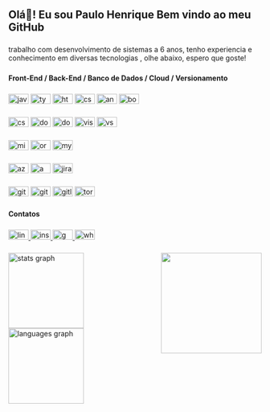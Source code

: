<h2 align="left">Olá👋! Eu sou Paulo Henrique Bem vindo ao meu GitHub</h2>

###

<p align="left">trabalho com desenvolvimento de sistemas a 6 anos, tenho experiencia e conhecimento em diversas tecnologias , olhe abaixo, espero que goste!</p>

###

<h4 align="left">Front-End / Back-End / Banco de Dados / Cloud / Versionamento</h4>

###

<div align="left">
  <img src="https://cdn.jsdelivr.net/gh/devicons/devicon/icons/javascript/javascript-original.svg" height="20" width="40" alt="javascript logo"  />
  <img src="https://cdn.jsdelivr.net/gh/devicons/devicon/icons/typescript/typescript-plain.svg" height="20" width="40" alt="typescript logo"  />
  <img src="https://cdn.jsdelivr.net/gh/devicons/devicon/icons/html5/html5-original.svg" height="20" width="40" alt="html5 logo"  />
  <img src="https://cdn.jsdelivr.net/gh/devicons/devicon/icons/css3/css3-original.svg" height="20" width="40" alt="css3 logo"  />
  <img src="https://cdn.jsdelivr.net/gh/devicons/devicon/icons/angularjs/angularjs-original.svg" height="20" width="40" alt="angularjs logo"  />
  <img src="https://cdn.jsdelivr.net/gh/devicons/devicon/icons/bootstrap/bootstrap-original.svg" height="20" width="40" alt="bootstrap logo"  />
</div>

###

<div align="left">
  <img src="https://cdn.jsdelivr.net/gh/devicons/devicon/icons/csharp/csharp-original.svg" height="20" width="40" alt="csharp logo"  />
  <img src="https://cdn.jsdelivr.net/gh/devicons/devicon/icons/dot-net/dot-net-original.svg" height="20" width="40" alt="dot-net logo"  />
  <img src="https://cdn.jsdelivr.net/gh/devicons/devicon/icons/dotnetcore/dotnetcore-original.svg" height="20" width="40" alt="dotnetcore logo"  />
  <img src="https://cdn.jsdelivr.net/gh/devicons/devicon/icons/visualstudio/visualstudio-plain.svg" height="20" width="40" alt="visualstudio logo"  />
  <img src="https://cdn.jsdelivr.net/gh/devicons/devicon/icons/vscode/vscode-original.svg" height="20" width="40" alt="vscode logo"  />
</div>

###

<div align="left">
  <img src="https://cdn.jsdelivr.net/gh/devicons/devicon/icons/microsoftsqlserver/microsoftsqlserver-plain.svg" height="20" width="40" alt="microsoftsqlserver logo"  />
  <img src="https://cdn.jsdelivr.net/gh/devicons/devicon/icons/oracle/oracle-original.svg" height="20" width="40" alt="oracle logo"  />
  <img src="https://cdn.jsdelivr.net/gh/devicons/devicon/icons/mysql/mysql-original.svg" height="20" width="40" alt="mysql logo"  />
</div>

###

<div align="left">
  <img src="https://cdn.jsdelivr.net/gh/devicons/devicon/icons/azure/azure-original.svg" height="20" width="40" alt="azure logo"  />
  <img src="https://cdn.jsdelivr.net/gh/devicons/devicon/icons/amazonwebservices/amazonwebservices-original.svg" height="20" width="40" alt="amazonwebservices logo"  />
  <img src="https://cdn.jsdelivr.net/gh/devicons/devicon/icons/jira/jira-original.svg" height="20" width="40" alt="jira logo"  />
</div>

###

<div align="left">
  <img src="https://cdn.jsdelivr.net/gh/devicons/devicon/icons/git/git-original.svg" height="20" width="40" alt="git logo"  />
  <img src="https://cdn.jsdelivr.net/gh/devicons/devicon/icons/github/github-original.svg" height="20" width="40" alt="github logo"  />
  <img src="https://cdn.jsdelivr.net/gh/devicons/devicon/icons/gitlab/gitlab-original.svg" height="20" width="40" alt="gitlab logo"  />
  <img src="https://cdn.jsdelivr.net/gh/devicons/devicon/icons/tortoisegit/tortoisegit-original.svg" height="20" width="40" alt="tortoisegit logo"  />
</div>

###

<h4 align="left">Contatos</h4>

###

<div align="left">
  <a href="https://www.linkedin.com/in/plohen/" target="_blank">
    <img src="https://raw.githubusercontent.com/maurodesouza/profile-readme-generator/master/src/assets/icons/social/linkedin/default.svg" width="40" height="20" alt="linkedin logo"  />
  </a>
  <a href="https://www.instagram.com/plohen/" target="_blank">
    <img src="https://raw.githubusercontent.com/maurodesouza/profile-readme-generator/master/src/assets/icons/social/instagram/default.svg" width="40" height="20" alt="instagram logo"  />
  </a>
  <a href="paulo.silva2203@gmail.com" target="_blank">
    <img src="https://raw.githubusercontent.com/maurodesouza/profile-readme-generator/master/src/assets/icons/social/gmail/default.svg" width="40" height="20" alt="gmail logo"  />
  </a>
  <a href="(11)99399-8189" target="_blank">
    <img src="https://raw.githubusercontent.com/maurodesouza/profile-readme-generator/master/src/assets/icons/social/whatsapp/default.svg" width="40" height="20" alt="whatsapp logo"  />
  </a>
</div>

###

<img align="right" height="200" src="https://media4.giphy.com/media/qgQUggAC3Pfv687qPC/giphy.gif?cid=ecf05e4772w6lxcvo5nx2454bldb03rqlg7cvmabe9noqtsp&rid=giphy.gif&ct=g"  />

###

<div align="left">
  <img src="https://github-readme-stats.vercel.app/api?hide_title=false&hide_rank=false&show_icons=true&include_all_commits=true&count_private=true&disable_animations=false&theme=dark&locale=pt-br&hide_border=false&custom_title=GitHub plo1991&username=plo1991" height="150" alt="stats graph"  />
  <img src="https://github-readme-stats.vercel.app/api/top-langs?locale=pt-br&hide_title=false&layout=compact&card_width=320&langs_count=5&theme=dark&hide_border=false&username=plo1991" height="150" alt="languages graph"  />
</div>

###


